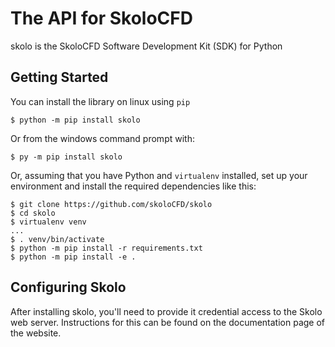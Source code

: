 
The API for SkoloCFD
============================

skolo is the SkoloCFD Software Development Kit (SDK) for Python


Getting Started
---------------
You can install the library on linux using ``pip``

    $ python -m pip install skolo

Or from the windows command prompt with:

    $ py -m pip install skolo

Or, assuming that you have Python and ``virtualenv`` installed, set up your environment and install the required dependencies like this:

    $ git clone https://github.com/skoloCFD/skolo
    $ cd skolo
    $ virtualenv venv
    ...
    $ . venv/bin/activate
    $ python -m pip install -r requirements.txt
    $ python -m pip install -e .



Configuring Skolo
------------
After installing skolo, you'll need to provide it credential access to the Skolo web server. Instructions for this can be found on the documentation page of the website.